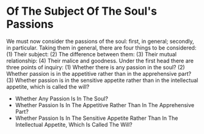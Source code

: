 # Of The Subject Of The Soul's Passions

We must now consider the passions of the soul: first, in general; secondly, in particular. Taking them in general, there are four things to be considered: (1) Their subject: (2) The difference between them: (3) Their mutual relationship: (4) Their malice and goodness.  Under the first head there are three points of inquiry:
(1) Whether there is any passion in the soul?
(2) Whether passion is in the appetitive rather than in the apprehensive part?
(3) Whether passion is in the sensitive appetite rather than in the intellectual appetite, which is called the will?

* Whether Any Passion Is In The Soul?
* Whether Passion Is In The Appetitive Rather Than In The Apprehensive Part?
* Whether Passion Is In The Sensitive Appetite Rather Than In The Intellectual Appetite, Which Is Called The Will?